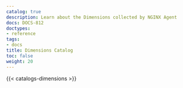 ```yaml
---
catalog: true
description: Learn about the Dimensions collected by NGINX Agent
docs: DOCS-812
doctypes:
- reference
tags:
- docs
title: Dimensions Catalog
toc: false
weight: 20
---
```


{{< catalogs-dimensions >}}
